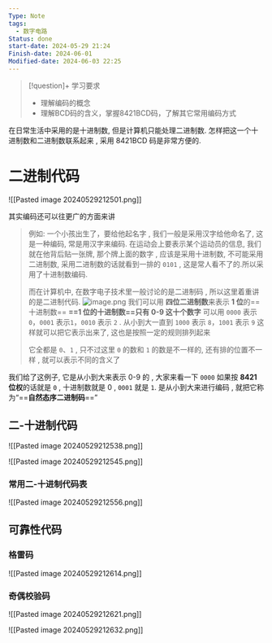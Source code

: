 ```yaml
---
Type: Note
tags:
  - 数字电路
Status: done
start-date: 2024-05-29 21:24
Finish-date: 2024-06-01
Modified-date: 2024-06-03 22:25
---
```



> [!question]+ 学习要求
> - 理解编码的概念
> - 理解BCD码的含义，掌握8421BCD码，了解其它常用编码方式

在日常生活中采用的是十进制数, 但是计算机只能处理二进制数.
怎样把这一个十进制数和二进制数联系起来 , 采用 8421BCD 码是非常方便的.
# 二进制代码
![[Pasted image 20240529212501.png]]

其实编码还可以往更广的方面来讲
>例如: 一个小孩出生了，要给他起名字 , 我们一般是采用汉字给他命名了, 这是一种编码, 常是用汉字来编码.
>在运动会上要表示某个运动员的信息, 我们就在他背后贴一张牌, 那个牌上面的数字 , 应该是采用十进制数, 不可能采用二进制数, 采用二进制数的话就看到一排的 `0101` , 这是常人看不了的.所以采用了十进制数编码.
>
>而在计算机中, 在数字电子技术里一般讨论的是二进制码 , 所以这里着重讲的是二进制代码.
>![image.png](https://image-1311137268.cos.ap-chengdu.myqcloud.com/SIYuan/20240527211325.png)
>我们可以用 **四位二进制数**来表示
>**1 位**的==十进制数==
>**==1 位的十进制数==只有 0-9 这十个数字**
>可以用 `0000` 表示 `0`，`0001` 表示`1`，`0010` 表示 `2` . 从小到大一直到 `1000` 表示 `8`，`1001` 表示 `9` 这样就可以把它表示出来了, 这也是按照一定的规则排列起来
>
>它全都是 `0`、`1` , 只不过这里 `0` 的数和 `1` 的数是不一样的, 还有排的位置不一样 , 就可以表示不同的含义了


我们给了这例子, 它是从小到大来表示 0-9 的 , 大家来看一下 `0000` 如果按 **8421 位权**的话就是 `0`  , 十进制数就是 0 , `0001` 就是 `1`. 
是从小到大来进行编码 , 就把它称为“==**自然态序二进制码**==”


## 二-十进制代码


![[Pasted image 20240529212538.png]]

![[Pasted image 20240529212545.png]]
 
### 常用二-十进制代码表
![[Pasted image 20240529212556.png]]

## 可靠性代码

### 格雷码
![[Pasted image 20240529212614.png]]


### 奇偶校验码 
![[Pasted image 20240529212621.png]]

![[Pasted image 20240529212632.png]]
